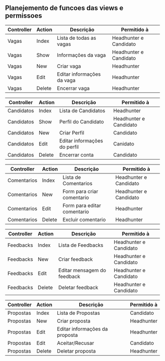 ## Planejemento de funcoes das views e permissoes

| Controller | Action | Descrição | Permitido à | 
| -------- | -------- | -------- |  -------- | 
| Vagas| Index | Lista de todas as vagas | Headhunter e Candidato |
| Vagas | Show | Informações da vaga | Headhunter e Candidato |
| Vagas | New | Criar vaga | Headhunter |
| Vagas| Edit | Editar informações da vaga | Headhunter |
| Vagas | Delete | Encerrar vaga | Headhunter |

| Controller | Action | Descrição | Permitido à | 
| -------- | -------- | -------- |  -------- | 
| Candidatos | Index | Lista de Candidatos | Headhunter |
| Candidatos | Show | Perfil do Candidato | Headhunter e Candidato |
| Candidatos | New | Criar Perfil | Candidato |
| Candidatos | Edit | Editar informações do perfil | Canidato |
| Candidatos | Delete | Encerrar conta | Candidato |

| Controller | Action | Descrição | Permitido à | 
| -------- | -------- | -------- |  -------- | 
| Comentarios | Index | Lista de Comentarios | Headhunter e Candidato |
| Comentarios | New | Form para criar comentario | Headhunter e Candidato|
| Comentarios | Edit | Form para editar comentario | Headhunter |
| Comentarios | Delete | Excluir comentario | Headhunter |

| Controller | Action | Descrição | Permitido à | 
| -------- | -------- | -------- |  -------- | 
| Feedbacks | Index | Lista de Feedbacks | Headhunter e Candidato |
| Feedbacks | New | Criar feedback | Headhunter e Candidato |
| Feedbacks | Edit | Editar mensagem do feedback | Headhunter e Candidato |
| Feedbacks | Delete | Deletar feedback | Headhunter e Candidato |

| Controller | Action | Descrição | Permitido à | 
| -------- | -------- | -------- |  -------- | 
| Propostas | Index | Lista de Propostas | Candidato |
| Propostas | New | Criar proposta | Headhunter |
| Propostas | Edit | Editar informações da proposta | Headhunter |
| Propostas | Edit | Aceitar/Recusar | Candidato |
| Propostas | Delete | Deletar proposta | Headhunter |

